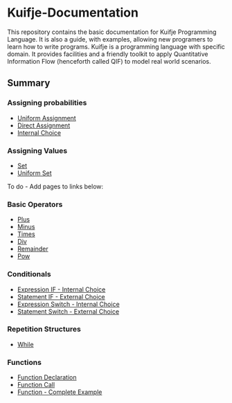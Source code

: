 # Kuifje-Documentation

This repository contains the basic documentation for Kuifje Programming Language. It is also a guide,
with examples, allowing new programers to learn how to write programs.
Kuifje is a programming language with specific domain. It provides facilities and a friendly toolkit to
apply Quantitative Information Flow (henceforth called QIF) to model real world scenarios.

## Summary

### Assigning probabilities

- [Uniform Assignment](https://github.com/gleisonsdm/Kuifje-Documentation/blob/main/Chapter%2001/Uniform%20Assingment.md)
- [Direct Assignment](https://github.com/gleisonsdm/Kuifje-Documentation/blob/main/Chapter%2001/Direct%20Assignment.md)
- [Internal Choice](https://github.com/gleisonsdm/Kuifje-Documentation/blob/main/Chapter%2001/Internal%20Choice.md)

### Assigning Values
- [Set](https://github.com/gleisonsdm/Kuifje-Documentation/blob/main/Chapter%2002/Set.md)
- [Uniform Set](https://github.com/gleisonsdm/Kuifje-Documentation/blob/main/Chapter%2002/Uniform%20Set.md)

To do - Add pages to links below:
### Basic Operators
- [Plus](https://github.com/gleisonsdm/Kuifje-Documentation/blob/main/Chapter%2003/Plus.md)
- [Minus](https://github.com/gleisonsdm/Kuifje-Documentation/blob/main/Chapter%2003/Minus.md)
- [Times](https://github.com/gleisonsdm/Kuifje-Documentation/blob/main/Chapter%2003/Times.md)
- [Div](https://github.com/gleisonsdm/Kuifje-Documentation/blob/main/Chapter%2003/Div.md)
- [Remainder](https://github.com/gleisonsdm/Kuifje-Documentation/blob/main/Chapter%2003/Remainder.md)
- [Pow](https://github.com/gleisonsdm/Kuifje-Documentation/blob/main/Chapter%2003/Pow.md)

### Conditionals
- [Expression IF - Internal Choice](https://github.com/gleisonsdm/Kuifje-Documentation/blob/main/Chapter%2004/Expression%20IF.md)
- [Statement IF - External Choice](https://github.com/gleisonsdm/Kuifje-Documentation/blob/main/Chapter%2004/Statement%20IF.md)
- [Expression Switch - Internal Choice](https://github.com/gleisonsdm/Kuifje-Documentation/blob/main/Chapter%2004/Expression%20Switch.md)
- [Statement Switch - External Choice](https://github.com/gleisonsdm/Kuifje-Documentation/blob/main/Chapter%2004/Statement%20Switch.md)

### Repetition Structures
- [While]()

### Functions
- [Function Declaration]()
- [Function Call]()
- [Function - Complete Example]()
